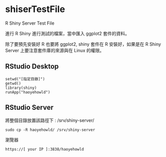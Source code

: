 # shiserTestFile
R Shiny Server Test File

進行 R Shiny 進行測試的檔案，當中匯入 ggplot2 套件的資料。

除了要預先安裝好 R 也要將 ggplot2, shiny 套件在 R 安裝好，如果是在 R Shiny Server 上要注意套件庫的來源與在 Linux 的權限。

## RStudio Desktop
```
setwd("[指定目錄]")
getwd()
library(shiny)
runApp("haoyehowld")
```

## RStudio Server

將整個目錄放置該路徑下 : /srv/shiny-server/

```
sudo cp -R haoyehowld/ /srv/shiny-server

```

瀏覽器
```
https://[ your IP ]:3838/haoyehowld
```
